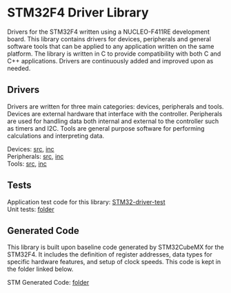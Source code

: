# STM32F4 Driver Library

Drivers for the STM32F4 written using a NUCLEO-F411RE development board. This library contains drivers for devices, peripherals and general software tools that can be applied to any application written on the same platform. The library is written in C to provide compatibility with both C and C++ applications. Drivers are continuously added and improved upon as needed. 

## Drivers 

Drivers are written for three main categories: devices, peripherals and tools. Devices are external hardware that interface with the controller. Peripherals are used for handling data both internal and external to the controller such as timers and I2C. Tools are general purpose software for performing calculations and interpreting data. 

Devices: <a href="https://github.com/samdonnelly/STM32F4-driver-library/tree/main/sources/devices">src</a>, <a href="https://github.com/samdonnelly/STM32F4-driver-library/tree/main/headers/devices">inc</a> \
Peripherals: <a href="https://github.com/samdonnelly/STM32F4-driver-library/tree/main/sources/peripherals">src</a>, <a href="https://github.com/samdonnelly/STM32F4-driver-library/tree/main/headers/peripherals">inc</a> \
Tools: <a href="https://github.com/samdonnelly/STM32F4-driver-library/tree/main/sources/tools">src</a>, <a href="https://github.com/samdonnelly/STM32F4-driver-library/tree/main/headers/tools">inc</a> 

## Tests 

Application test code for this library: <a href="https://github.com/samdonnelly/STM32F4-driver-test">STM32-driver-test</a> \
Unit tests: <a href="https://github.com/samdonnelly/STM32F4-driver-library/tree/main/unit_tests">folder</a> 

## Generated Code 

This library is built upon baseline code generated by STM32CubeMX for the STM32F4. It includes the definition of register addresses, data types for specific hardware features, and setup of clock speeds. This code is kept in the folder linked below. 

STM Generated Code: <a href="https://github.com/samdonnelly/STM32F4-driver-library/tree/main/stmcode">folder</a> 
